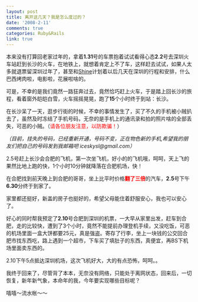 ```yaml
---
layout: post
title: 离开这几天？我是怎么度过的？
date: '2008-2-11'
comments: true
categories: Ruby&Rails
link: true
---
```

<p>本来没有打算回老家过年的，拿着<strong>1.31</strong>号的车票抱着试试看得心态<strong>2.2</strong>号去深圳火车站赶到长沙的火车，在地铁上，就想着肯定上不了车，这样赶去试试，如果人太多就退票留深圳过年了，甚至和<u>Shine</u>计划着以后几天在深圳的行程和安排，什么巴西烤肉啦，电影啦，花展啦啥的。</p>
<p>可是，不幸的是我们竟然一路狂奔过去，竟然恰巧赶上火车，于是踏上回长沙的旅程，看着窗外皑皑白雪，火车摇摇晃晃，跑了<strong>15</strong>个小时终于到站：长沙。</p>
<p>在长沙呆了一天，逛步行街的时候，不幸的事情发生了，买了不久的手机被小贼扒去了，虽然及时冻结了手机号码，无奈的是手机上的通讯录和拍的照片啥的全部丢失，可恶的小贼。（<font color="#ff0000">请各位朋友注意，以防欺骗！</font>）</p>
<p><em>（目前，挂失的号码，已经重新开通，号码不变，正在物色新的手机,希望我的朋友们把自己的号码发到我邮箱吧 iceskysl@gmail.com）</em></p>
<p>2.5号赶上长沙会合肥的飞机，第一次坐飞机，好小的的飞机哦，呵呵，天上飞的果然比地上跑的快，1个小时10分钟就降落在合肥机场，快！</p>
<p>在合肥找到前天晚上到合肥的哥哥，坐上比平时价格<font color="#ff0000"><strong>翻了三倍</strong></font>的汽车，<strong>2.5</strong>号下午<strong>6.30</strong>分终于到家了。</p>
<p>家里都还挺好，新盖的房子也挺好的，希望父母能住着舒服安心，我也可以安心了。</p>
<p>好心的同时帮我预定了<strong>2.10</strong>号合肥到深圳的机票，一大早从家里出发，赶车到合肥，走的比较快，遭到了3个小时，竟然不能提前办理登机手续，又没吃饭，可恶的机场里面一盒大饼都要25元，真是强盗。寄存了行李，坐上一块钱的公交回合肥市找东西吃，路上遇到一个超市，下车买了填肚子的东西，真便宜，再BS下机场里面卖东西的。</p>
<p>2.10下午5点抵达深圳机场，这次飞机好大，大的有点恐怖，呵呵。。</p>
<p>我终于回来了，尽管背了本本，无奈没有网络，只能处于离网状态，回来后，一切恢复，新年新气象，本命年的我，今年要实现哪些目标呢？</p>
<p>嘻嘻～流水帐～～</p>
